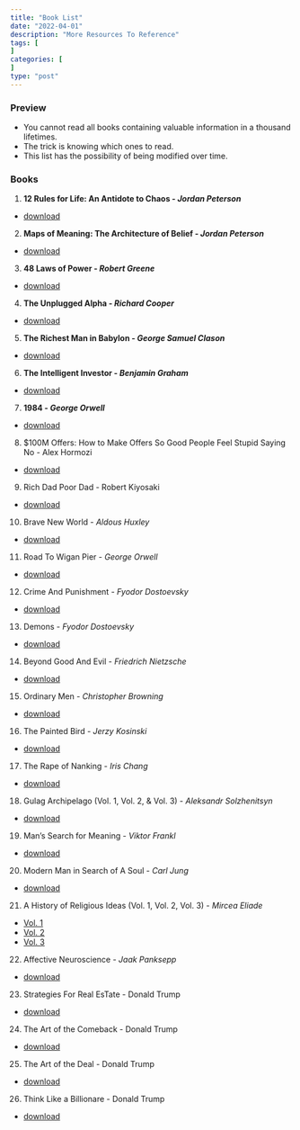 ```yaml
---
title: "Book List"
date: "2022-04-01"
description: "More Resources To Reference"
tags: [
]
categories: [
]
type: "post"
---
```

### Preview
- You cannot read all books containing valuable information in a thousand lifetimes. 
- The trick is knowing which ones to read.
- This list has the possibility of being modified over time.
### Books
1. **12 Rules for Life: An Antidote to Chaos - *Jordan Peterson***
 - [download](https://resources.dev00ps.com/12_Rules_for_Life_An_Antidote_to_Chaos_p.pdf)
2. **Maps of Meaning: The Architecture of Belief - *Jordan Peterson***
 - [download](https://resources.dev00ps.com/jordan_peterson-maps_of_meaning.pdf)
3. **48 Laws of Power - *Robert Greene***
 - [download](https://resources.dev00ps.com/The-48-Laws-Of-Power.pdf)
4. **The Unplugged Alpha - *Richard Cooper***
 - [download](https://resources.dev00ps.com/the-unplugged-alpha.pdf)
5. **The Richest Man in Babylon - *George Samuel Clason***
 - [download](https://resources.dev00ps.com/The-Richest-Man-In-Babylon-PDF.pdf)
6. **The Intelligent Investor - *Benjamin Graham***
 - [download](https://resources.dev00ps.com/The_Intelligent_Investor_-_The_Definitive_Book_On_Value_Investing.pdf)
7. **1984 - *George Orwell***
 - [download](https://resources.dev00ps.com/1984.pdf)
8. $100M Offers: How to Make Offers So Good People Feel Stupid Saying No - Alex Hormozi
 - [download](https://resources.dev00ps.com/100m-offers-how-to-make-offers-so-good-people-feel-stupid-saying-no-9781737475705.pdf)
9. Rich Dad Poor Dad - Robert Kiyosaki
 - [download](https://resources.dev00ps.com/Rich_Dad_Poor_Dad__8_PDFDrive__9.pdf)
10. Brave New World - *Aldous Huxley*
 - [download](https://resources.dev00ps.com/Brave_New_World_Aldous_Huxley.pdf)
11. Road To Wigan Pier - *George Orwell*
 - [download](https://resources.dev00ps.com/road-to-wigan-pier.pdf)
12. Crime And Punishment - *Fyodor Dostoevsky*
 - [download](https://resources.dev00ps.com/crime-and-punishment.pdf)
13. Demons - *Fyodor Dostoevsky*
 - [download](https://resources.dev00ps.com/Demons.pdf)
14. Beyond Good And Evil - *Friedrich Nietzsche*
 - [download](https://resources.dev00ps.com/Beyond_Good_and_Evil.pdf)
15. Ordinary Men - *Christopher Browning*
 - [download](https://resources.dev00ps.com/BROWNING_Ordinary_Men_Reserve_Police_Bat.pdf)
16. The Painted Bird - *Jerzy Kosinski*
 - [download](https://resources.dev00ps.com/Jerzy_Kosinskis_The_Painted_Bird.pdf)
17. The Rape of Nanking - *Iris Chang*
 - [download](https://resources.dev00ps.com/The_Rape_Of_Nanking__The_Forgotten_Holocaust_Of_World_War_II__8_PDFDrive__9.pdf)
18. Gulag Archipelago (Vol. 1, Vol. 2, & Vol. 3) - *Aleksandr Solzhenitsyn*
 - [download](https://resources.dev00ps.com/The-Gulag-Archipelago__vol1__I-II__Solzhenitsyn.pdf)
19. Man’s Search for Meaning - *Viktor Frankl*
 - [download](https://resources.dev00ps.com/Man_7s_Search_For_Meaning__8_PDFDrive__9.pdf)
20. Modern Man in Search of A Soul - *Carl Jung*
 - [download](https://resources.dev00ps.com/Modern_Man_in_Search_of_a_Soul__8_PDFDrive__9.pdf)
21. A History of Religious Ideas (Vol. 1, Vol. 2, Vol. 3) - *Mircea Eliade*
 - [Vol. 1](https://resources.dev00ps.com/History_of_Religious_Ideas__Volume_1__From_the_Stone_Age_to_the_Eleusinian_Mysteries__8_PDFDrive__9.pdf)
 - [Vol. 2](https://resources.dev00ps.com/A_History_of_Religious_Ideas__Volume_2__From_Gautama_Buddha_to_the_Triumph_of_hristianity__8_PDFDrive__9.pdf)
 - [Vol. 3](https://resources.dev00ps.com/A_History_of_Religious_Ideas__Vol._3__From_Muhammad_to_the_Age_of_Reforms__8_PDFDrive__9.pdf)
22. Affective Neuroscience - *Jaak Panksepp*
 - [download](https://resources.dev00ps.com/Affective_Neuroscience__The_Foundations_of_Human_and_Animal_Emotions__8_PDFDrive__9.pdf)
23. Strategies For Real EsTate - Donald Trump
 - [download](https://resources.dev00ps.com/Trump_Strategies_For_Real_EsTate__8_PDFDrive__9.pdf)
24. The Art of the Comeback - Donald Trump
 - [download](https://resources.dev00ps.com/Trump__The_Art_of_the_omeback__8_PDFDrive__9.pdf)
25. The Art of the Deal - Donald Trump
 - [download](https://resources.dev00ps.com/Trump__The_Art_of_the_Deal__8_PDFDrive__9.pdf)
26. Think Like a Billionare - Donald Trump
 - [download]()